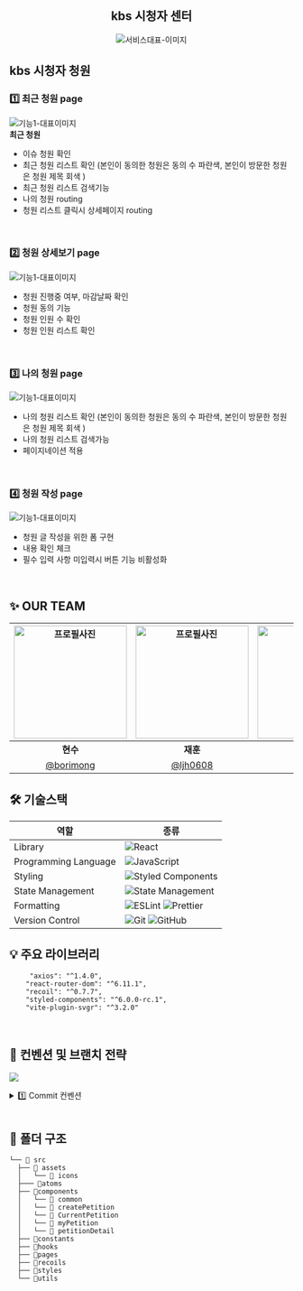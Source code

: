 <div align="center">

<h2> kbs 시청자 센터 </h2>

<img src="https://github.com/CDS-Seminar-Team3/CDS3-Client/assets/92876819/5a92f14d-43cb-41d6-b124-1baf0bdb3e73"  alt="서비스대표-이미지" />

</div>

<h2> kbs 시청자 청원</h2>

<h3> 1️⃣ 최근 청원 page </h3>
<img src="https://github.com/SopkathonTeam3/Client/assets/81609304/ad52dd2a-7fa7-493f-bdbb-a825b2f1a134"  alt="기능1-대표이미지" />
<div ><strong> 최근 청원 </strong>  
  <ul> 
    <li>이슈 청원 확인</li>
      <li>최근 청원 리스트 확인 (본인이 동의한 청원은 동의 수 파란색, 본인이 방문한 청원은 청원 제목 회색 )</li>
        <li>최근 청원 리스트 검색기능 </li>
       <li>나의 청원 routing</li>
      <li>청원 리스트 클릭시 상세페이지 routing</li>
  </ul><br/></div>



<h3> 2️⃣ 청원 상세보기 page </h3>
<img src="https://github.com/SopkathonTeam3/Client/assets/81609304/5508a245-a4e6-41ab-904b-7b67f9e9d5cc"  alt="기능1-대표이미지" />
<div >
  <ul> 
    <li>청원 진행중 여부, 마감날짜 확인</li>
      <li>청원 동의 기능</li>
       <li>청원 인원 수 확인</li>
      <li>청원 인원 리스트 확인</li>
  </ul>
  <br/></div>


<h3> 3️⃣ 나의 청원 page  </h3>
<img src="https://github.com/SopkathonTeam3/Client/assets/81609304/70955436-9e51-460c-a575-dcade5e3dfa1"  alt="기능1-대표이미지" />
<div >
    <ul> 
   <li>나의 청원 리스트 확인 (본인이 동의한 청원은 동의 수 파란색, 본인이 방문한 청원은 청원 제목 회색 )</li>
      <li>나의 청원 리스트 검색가능</li>
      <li>페이지네이션 적용</li>
  </ul>
  <br/></div>


<h3> 4️⃣ 청원 작성 page </h3>
<img src="https://github.com/SopkathonTeam3/Client/assets/81609304/3e93b242-d5db-45ea-8f3b-ed9ca877cb66"  alt="기능1-대표이미지" />
<div >
    <ul> 
    <li>청원 글 작성을 위한 폼 구현</li>
             <li>내용 확인 체크</li>
      <li>필수 입력 사항 미입력시 버튼 기능 비활성화</li>
  </ul>
  <br/></div>

## ✨ OUR TEAM

| <img src="https://github.com/CDS-Seminar-Team3/CDS3-Client/assets/92876819/86b76119-439a-4340-8a15-5efeb79a0488" width="200" alt="프로필사진"> | <img src="https://github.com/CDS-Seminar-Team3/CDS3-Client/assets/92876819/7aa610ff-fc78-460c-9a64-417b28d8df49" width="200" alt="프로필사진"> | <img src="https://avatars.githubusercontent.com/u/92876819?v=4" width="200" alt="프로필사진"> | 
| :---: | :---: | :---: |
| <div align = "center"><b>현수</b></div> | <div align = "center"><b>재훈</b></div> | <div align = "center"><b>지민</b></div>  | 
| [@borimong](https://github.com/borimong) | [@ljh0608](https://github.com/ljh0608) | [@urjimyu](https://github.com/urjimyu) | 

<h2> 🛠 기술스택 </h2>

   <div align="center">

| 역할                 | 종류                                                                                                                                                                                                              |
| -------------------- | ----------------------------------------------------------------------------------------------------------------------------------------------------------------------------------------------------------------- |
| Library              | ![React](https://img.shields.io/badge/React-61DAFB?style=for-the-badge&logo=React&logoColor=black)                                                                                                                |
| Programming Language | ![JavaScript](https://img.shields.io/badge/JavaScript-F7DF1E.svg?style=for-the-badge&logo=JavaScript&logoColor=black)                                                                                             |
| Styling              | ![Styled Components](https://img.shields.io/badge/styled--components-DB7093?style=for-the-badge&logo=styled-components&logoColor=white)                                                                           |
| State Management     | ![State Management](https://img.shields.io/badge/recoil-f26b00?style=for-the-badge&logo=Recoil)                                                                                                                   |
| Formatting           | ![ESLint](https://img.shields.io/badge/ESLint-4B3263?style=for-the-badge&logo=eslint&logoColor=white) ![Prettier](https://img.shields.io/badge/Prettier-F7B93E?style=for-the-badge&logo=prettier&logoColor=white) |
| Version Control      | ![Git](https://img.shields.io/badge/git-%23F05033.svg?style=for-the-badge&logo=git&logoColor=white) ![GitHub](https://img.shields.io/badge/github-%23121011.svg?style=for-the-badge&logo=github&logoColor=white)  |
</div>



<h2> 💡 주요 라이브러리 </h2>

 
```
     "axios": "^1.4.0",
    "react-router-dom": "^6.11.1",
    "recoil": "^0.7.7",
    "styled-components": "^6.0.0-rc.1",
    "vite-plugin-svgr": "^3.2.0"
```

<br/>

<h2>  📄 컨벤션 및 브랜치 전략 </h2>

<a href="[https://www.notion.so/git-8a86d89ed70e4c48b2e5281b9a3f82f3](https://www.notion.so/9e8cfc89cef244e68afc45f32d597fdf)"><img src="https://img.shields.io/badge/Notion 링크-white?style=for-the-badge&logo=Notion&logoColor=000000"/></a>

<details>
<summary> 1️⃣ Commit 컨벤션  </summary>

* 기본적인것 (feat, fix, chore, ..) 위주로만 지키기!

| 제목     | 내용                                            |
| -------- | -------------------------------------------    |
| init     | 브랜치 첫 커밋                                  |
| feat     | 새로운 기능을 추가할 경우                        |
| fix      | 버그를 고친 경우                                |
| chore    | 그 외 자잘한 수정에 대한 커밋(주석추가 문서 수정) |
| docs     | 문서 수정에 대한 커밋                           |
| style    | style: 코드 스타일 혹은 포맷 등에 관한 커밋      |
| refactor | 코드 리팩토링에 대한 커밋                        |
</details>


<br/>

<h2> 📁 폴더 구조 </h2>

```
└── 📁 src
  ├── 📁 assets
  │   └── 📁 icons
  ├─── 📁atoms
  ├── 📁components 
  │   └── 📁 common
  │   └── 📁 createPetition
  │   └── 📁 CurrentPetition
  │   └── 📁 myPetition
  │   └── 📁 petitionDetail
  ├── 📁constants
  ├── 📁hooks
  ├── 📁pages
  ├── 📁recoils
  ├── 📁styles
  └── 📁utils

```


<br/>
